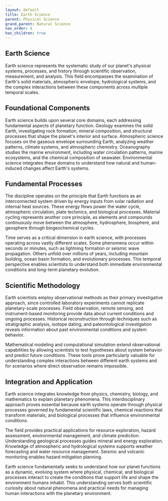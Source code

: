 ```yaml
---
layout: default
title: Earth Science
parent: Physical Science
grand_parent: Natural Science
nav_order: 4
has_children: true
---
```


## Earth Science

Earth science represents the systematic study of our planet's physical systems, processes, and history through scientific observation, measurement, and analysis. This field encompasses the examination of Earth's solid materials, atmospheric envelope, hydrological systems, and the complex interactions between these components across multiple temporal scales.

## Foundational Components

Earth science builds upon several core domains, each addressing fundamental aspects of planetary function. Geology examines the solid Earth, investigating rock formation, mineral composition, and structural processes that shape the planet's interior and surface. Atmospheric science focuses on the gaseous envelope surrounding Earth, analyzing weather patterns, climate systems, and atmospheric chemistry. Oceanography studies the marine environment, including water circulation patterns, marine ecosystems, and the chemical composition of seawater. Environmental science integrates these domains to understand how natural and human-induced changes affect Earth's systems.

## Fundamental Processes

The discipline operates on the principle that Earth functions as an interconnected system driven by energy inputs from solar radiation and internal heat sources. These energy flows power the water cycle, atmospheric circulation, plate tectonics, and biological processes. Material cycling represents another core principle, as elements and compounds continuously move between the atmosphere, hydrosphere, biosphere, and geosphere through biogeochemical cycles.

Time serves as a critical dimension in earth science, with processes operating across vastly different scales. Some phenomena occur within seconds or minutes, such as lightning formation or seismic wave propagation. Others unfold over millions of years, including mountain building, ocean basin formation, and evolutionary processes. This temporal perspective enables scientists to understand both immediate environmental conditions and long-term planetary evolution.

## Scientific Methodology

Earth scientists employ observational methods as their primary investigative approach, since controlled laboratory experiments cannot replicate planetary-scale processes. Field observation, remote sensing, and instrument-based monitoring provide data about current conditions and ongoing processes. Historical reconstruction through techniques such as stratigraphic analysis, isotope dating, and paleontological investigation reveals information about past environmental conditions and system behavior.

Mathematical modeling and computational simulation extend observational capabilities by allowing scientists to test hypotheses about system behavior and predict future conditions. These tools prove particularly valuable for understanding complex interactions between different earth systems and for scenarios where direct observation remains impossible.

## Integration and Application

Earth science integrates knowledge from physics, chemistry, biology, and mathematics to explain planetary phenomena. This interdisciplinary approach proves essential because earth systems operate through physical processes governed by fundamental scientific laws, chemical reactions that transform materials, and biological processes that influence environmental conditions.

The field provides practical applications for resource exploration, hazard assessment, environmental management, and climate prediction. Understanding geological processes guides mineral and energy exploration. Knowledge of atmospheric and hydrological systems supports weather forecasting and water resource management. Seismic and volcanic monitoring enables hazard mitigation planning.

Earth science fundamentally seeks to understand how our planet functions as a dynamic, evolving system where physical, chemical, and biological processes interact to create the conditions that support life and shape the environment humans inhabit. This understanding serves both scientific curiosity about natural phenomena and practical needs for managing human interactions with the planetary environment.
